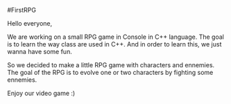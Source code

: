 #FirstRPG

Hello everyone,

We are working on a small RPG game in Console in C++ language.
The goal is to learn the way class are used in C++. And in order to learn this,
we just wanna have some fun.

So we decided to make a little RPG game with characters and ennemies. The goal
of the RPG is to evolve one or two characters by fighting some ennemies.

Enjoy our video game :)
